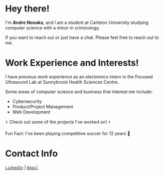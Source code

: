 # Hey there!
<p>I'm <strong>Andre Nonaka</strong>, and I am a student at Carleton University studying computer science with a minor in criminology.</p>
<p>If you want to reach out or just have a chat. Please feel free to reach out to me.</p>
  
# Work Experience and Interests!

<p>I have previous work experience as an electronics intern in the Focused Ultrasound Lab at Sunnybrook Health Sciences Centre.</p>
<p>Some areas of computer science and business that interest me include:</p>
<ul>
<li>Cybersecurity</li>
<li>Product/Project Management</li>
<li>Web Development</li>
</ul>
⚡ Check out some of the projects I've worked on! ⚡
<p>Fun Fact: I've been playing competitive soccer for 12 years 🙂</p>

# Contact Info

<p><code><a href="https://www.linkedin.com/in/andrenonaka/" rel="nofollow">LinkedIn</a></code> | <code><a href="mailto:andrenonakacordova@cmail.carleton.ca">Email</a></code></p>

